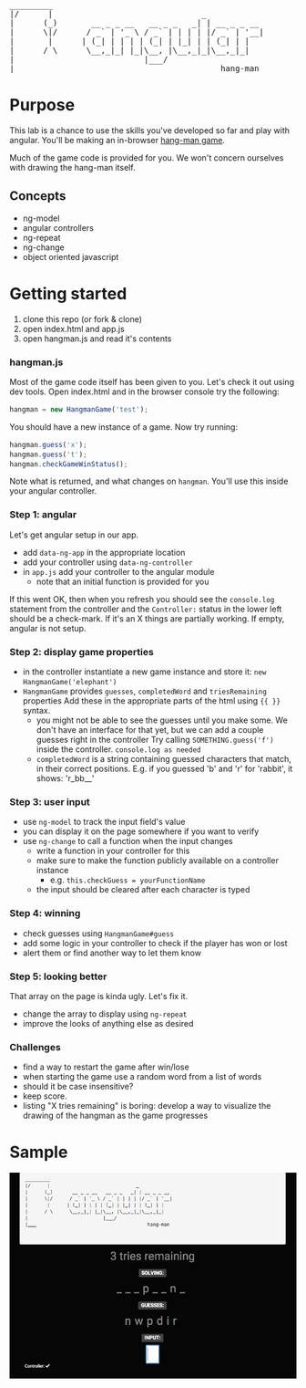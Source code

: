 <pre>
_________
|/      |                               _
|      (_)       __ _ _ __   __ _ _   _| | __ _ _ __
|      \|/      / _` | '_ \ / _` | | | | |/ _` | '__|
|       |      | (_| | | | | (_| | |_| | | (_| | |
|      / \      \__,_|_| |_|\__, |\__,_|_|\__,_|_|
|                           |___/
|___                                        hang-man
</pre>

# Purpose

This lab is a chance to use the skills you've developed so far and play with angular.
You'll be making an in-browser [hang-man game](https://en.wikipedia.org/wiki/Hangman_(game)).

Much of the game code is provided for you.  We won't concern ourselves with drawing the
hang-man itself.

## Concepts

* ng-model
* angular controllers
* ng-repeat
* ng-change
* object oriented javascript

# Getting started

1. clone this repo (or fork & clone)
1. open index.html and app.js
1. open hangman.js and read it's contents


### hangman.js

Most of the game code itself has been given to you.  Let's check it out using dev tools.
Open index.html and in the browser console try the following:

```js
hangman = new HangmanGame('test');
```
You should have a new instance of a game. Now try running:

```js
hangman.guess('x');
hangman.guess('t');
hangman.checkGameWinStatus();
```

Note what is returned, and what changes on `hangman`.  You'll use this inside your angular controller.


### Step 1: angular
Let's get angular setup in our app.  

* add `data-ng-app` in the appropriate location
* add your controller using `data-ng-controller`
* in `app.js` add your controller to the angular module
  * note that an initial function is provided for you

If this went OK, then when you refresh you should see the `console.log`
statement from the controller and the `Controller:` status in the lower left should
be a check-mark.  If it's an X things are partially working.  If empty, angular is not setup.

### Step 2: display game properties

* in the controller instantiate a new game instance and store it: `new HangmanGame('elephant')`
* `HangmanGame` provides `guesses`, `completedWord` and `triesRemaining` properties
Add these in the appropriate parts of the html using `{{ }}` syntax.
  * you might not be able to see the guesses until you make some.  We don't have
  an interface for that yet, but we can add a couple guesses right in the controller
  Try calling `SOMETHING.guess('f')` inside the controller.  `console.log as needed`
  * `completedWord` is a string containing guessed characters that match, in their
    correct positions.  E.g. if you guessed 'b' and 'r' for 'rabbit', it shows: 'r_bb__'



### Step 3: user input

* use `ng-model` to track the input field's value
 * you can display it on the page somewhere if you want to verify
* use `ng-change` to call a function when the input changes
  * write a function in your controller for this
  * make sure to make the function publicly available on a controller instance
    * e.g. `this.checkGuess = yourFunctionName`
  * the input should be cleared after each character is typed

### Step 4: winning

* check guesses using `HangmanGame#guess`
* add some logic in your controller to check if the player has won or lost
* alert them or find another way to let them know

### Step 5: looking better

That array on the page is kinda ugly.  Let's fix it.

* change the array to display using `ng-repeat`
* improve the looks of anything else as desired

### Challenges

* find a way to restart the game after win/lose
* when starting the game use a random word from a list of words
* should it be case insensitive?
* keep score.
* listing "X tries remaining" is boring: develop a way to visualize the drawing of the hangman as the game progresses


# Sample

![screenshot](assets/screenshot.png)
